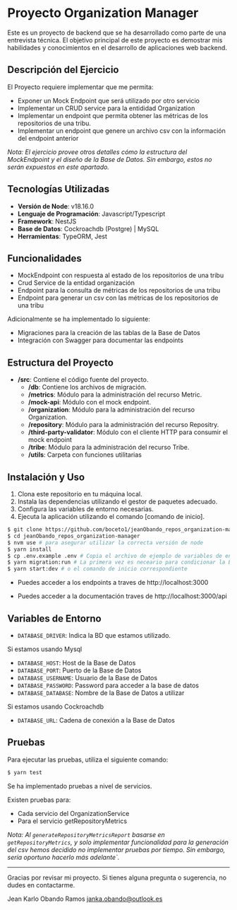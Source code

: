 # Proyecto Organization Manager

Este es un proyecto de backend que se ha desarrollado como parte de una entrevista técnica. El objetivo principal de este proyecto es demostrar mis habilidades y conocimientos en el desarrollo de aplicaciones web backend.

## Descripción del Ejercicio
El Proyecto requiere implementar que me permita:

* Exponer un Mock Endpoint que será utilizado por otro servicio
* Implementar un CRUD service para la entididad Organization
* Implementar un endpoint que permita obtener las métricas de los repositorios de una tribu. 
* Implementar un endpoint que genere un archivo csv con la información del endpoint anterior

_Nota: El ejercicio provee otros detalles cómo la estructura del MockEndpoint y el diseño de la Base de Datos. Sin embargo, estos no serán expuestos en este apartado._

## Tecnologías Utilizadas

- **Versión de Node**: v18.16.0
- **Lenguaje de Programación**: Javascript/Typescript
- **Framework**: NestJS
- **Base de Datos**: Cockroachdb (Postgre) | MySQL
- **Herramientas**: TypeORM, Jest

## Funcionalidades

- MockEndpoint con respuesta al estado de los repositorios de una tribu
- Crud Service de la entidad organización
- Endpoint para la consulta de métricas de los repositorios de una tribu
- Endpoint para generar un csv con las métricas de los repositorios de una tribu

Adicionalmente se ha implementado lo siguiente:
- Migraciones para la creación de las tablas de la Base de Datos
- Integración con Swagger para documentar las endpoints

## Estructura del Proyecto

- **/src**: Contiene el código fuente del proyecto.
  - **/db**: Contiene los archivos de migración.
  - **/metrics**: Módulo para la administración del recurso Metric.
  - **/mock-api**: Módulo con el mock endpoint.
  - **/organization**: Módulo para la administración del recurso Organization.
  - **/repository**: Módulo para la administración del recurso Repositry.
  - **/third-party-validator**: Módulo con el cliente HTTP para consumir el mock endpoint
  - **/tribe**: Módulo para la administración del recurso Tribe.
  - **/utils**: Carpeta con funciones utilitarias


## Instalación y Uso

1. Clona este repositorio en tu máquina local.
2. Instala las dependencias utilizando el gestor de paquetes adecuado.
3. Configura las variables de entorno necesarias.
4. Ejecuta la aplicación utilizando el comando [comando de inicio].

```bash
$ git clone https://github.com/boceto1/jeanObando_repos_organization-manager.git
$ cd jeanObando_repos_organization-manager
$ nvm use # para asegurar utilizar la correcta versión de node
$ yarn install
$ cp .env.example .env # Copia el archivo de ejemplo de variables de entorno y configúralo adecuadamente
$ yarn migration:run # La primera vez es neceario para condicionar la Base de Datos
$ yarn start:dev # o el comando de inicio correspondiente
```

* Puedes acceder a los endpoints a traves de http://localhost:3000

* Puedes acceder a la documentación traves de http://localhost:3000/api

## Variables de Entorno

- `DATABASE_DRIVER`: Indica la BD que estamos utilizado.

Si estamos usando Mysql
- `DATABASE_HOST`: Host de la Base de Datos
- `DATABASE_PORT`: Puerto de la Base de Datos
- `DATABASE_USERNAME`: Usuario de la Base de Datos
- `DATABASE_PASSWORD`: Password para acceder a la base de datos
- `DATABASE_DATABASE`: Nombre de la Base de Datos a utilizar

Si estamos usando Cockroachdb
- `DATABASE_URL`: Cadena de conexión a la Base de Datos

## Pruebas

Para ejecutar las pruebas, utiliza el siguiente comando:

```bash
$ yarn test
```

Se ha implementado pruebas a nivel de servicios.

Existen pruebas para:
- Cada servicio del OrganizationService
- Para el servicio getRepositoryMetrics

_Nota: Al `generateRepositoryMetricsReport` basarse en `getRepositoryMetrics`, y solo implementar funcionalidad para la generación del csv hemos decidido no implementar pruebas por tiempo. Sin embargo, sería oportuno hacerlo más adelante`._

---

Gracias por revisar mi proyecto. Si tienes alguna pregunta o sugerencia, no dudes en contactarme.

Jean Karlo Obando Ramos
janka.obando@outlook.es
